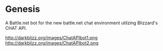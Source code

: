 # Genesis
A Battle.net bot for the new battle.net chat environment utilzing Blizzard's CHAT API.


http://darkblizz.org/images/ChatAPIbot1.png
http://darkblizz.org/images/ChatAPIbot2.png

